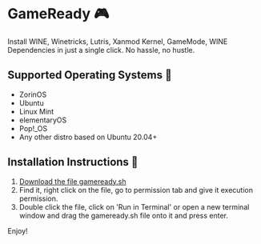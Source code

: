 # GameReady 🎮
Install WINE, Winetricks, Lutris, Xanmod Kernel, GameMode, WINE Dependencies in just a single click. No hassle, no hustle.

## Supported Operating Systems 🚦

- ZorinOS
- Ubuntu
- Linux Mint
- elementaryOS
- Pop!_OS
- Any other distro based on Ubuntu 20.04+

## Installation Instructions 🚀

1. [Download the file gameready.sh](https://raw.githubusercontent.com/NayamAmarshe/gameready/main/gameready.sh)
2. Find it, right click on the file, go to permission tab and give it execution permission.
3. Double click the file, click on 'Run in Terminal' or open a new terminal window and drag the gameready.sh file onto it and press enter.

Enjoy!
